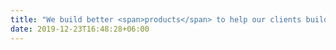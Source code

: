 ```yaml
---
title: "We build better <span>products</span> to help our clients build better <span>education</span>"
date: 2019-12-23T16:48:28+06:00
---
```

